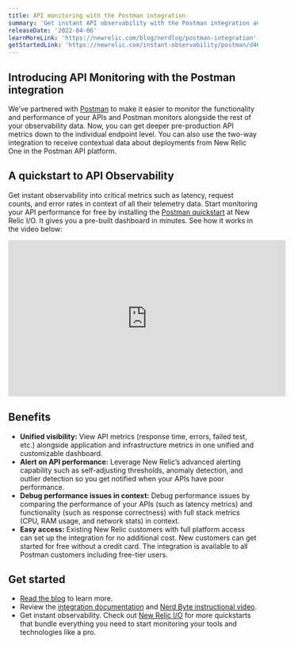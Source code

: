 ```yaml
---
title: API monitoring with the Postman integration
summary: 'Get instant API observability with the Postman integration and quickstart'
releaseDate: '2022-04-06'
learnMoreLink: 'https://newrelic.com/blog/nerdlog/postman-integration'
getStartedLink: 'https://newrelic.com/instant-observability/postman/d465bf08-b737-4bc5-b5ad-dd5be272967b'
---
```

## Introducing API Monitoring with the Postman integration
We’ve partnered with [Postman](https://postman.com) to make it easier to monitor the functionality and performance of your APIs and Postman monitors alongside the rest of your observability data. Now, you can get deeper pre-production API metrics down to the individual endpoint level. You can also use the two-way integration to receive contextual data about deployments from New Relic One in the Postman API platform.

## A quickstart to API Observability
Get instant observability into critical metrics such as latency, request counts, and error rates in context of all their telemetry data. Start monitoring your API performance for free by installing the [Postman quickstart](https://newrelic.com/instant-observability) at New Relic I/O. It gives you a pre-built dashboard in minutes. See how it works in the video below:

<iframe width="560" height="315" src="https://www.youtube.com/embed/c9GPsYc7mKY" title="YouTube video player" frameborder="0" allow="accelerometer; autoplay; clipboard-write; encrypted-media; gyroscope; picture-in-picture" allowfullscreen></iframe>

## Benefits
- **Unified visibility:** View API metrics (response time, errors, failed test, etc.) alongside application and infrastructure metrics in one unified and customizable dashboard.
- **Alert on API performance:** Leverage New Relic’s advanced alerting capability such as self-adjusting thresholds, anomaly detection, and outlier detection so you get notified when your APIs have poor performance.
- **Debug performance issues in context:** Debug performance issues by comparing the performance of your APIs (such as latency metrics) and functionality (such as response correctness) with full stack metrics (CPU, RAM usage, and network stats) in context.
- **Easy access:** Existing New Relic customers with full platform access can set up the integration for no additional cost. New customers can get started for free without a credit card. The integration is available to all Postman customers including free-tier users.

## Get started
-   [Read the blog](http://newrelic.com/blog/nerdlog/postman-integration) to learn more.
-   Review the [integration documentation](https://learning.postman.com/docs/integrations/available-integrations/new-relic/) and [Nerd Byte instructional video](https://www.youtube.com/watch?v=c9GPsYc7mKY).
- Get instant observability. Check out [New Relic I/O](https://newrelic.com/instant-observability/) for more quickstarts that bundle everything you need to start monitoring your tools and technologies like a pro.

